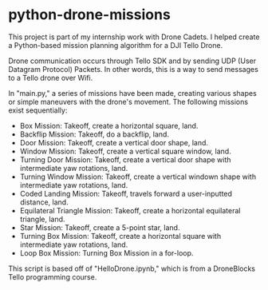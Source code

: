 ﻿# python-drone-missions

This project is part of my internship work with Drone Cadets. I helped create a Python-based mission planning algorithm for a DJI Tello Drone.

Drone communication occurs through Tello SDK and by sending UDP (User Datagram Protocol) Packets. In other words, this is a way to send messages to a Tello drone over Wifi.

In "main.py," a series of missions have been made, creating various shapes or simple maneuvers with the drone's movement. The following missions exist sequentially:
- Box Mission: Takeoff, create a horizontal square, land.
- Backflip Mission: Takeoff, do a backflip, land. 
- Door Mission: Takeoff, create a vertical door shape, land.
- Window Mission: Takeoff, create a vertical square window, land.
- Turning Door Mission: Takeoff, create a vertical door shape with intermediate yaw rotations, land.
- Turning Window Mission: Takeoff, create a vertical windown shape with intermediate yaw rotations, land.
- Coded Landing Mission: Takeoff, travels forward a user-inputted distance, land.
- Equilateral Triangle Mission: Takeoff, create a horizontal equilateral triangle, land.
- Star Mission: Takeoff, create a 5-point star, land.
- Turning Box Mission: Takeoff, create a horizontal square with intermediate yaw rotations, land.
- Loop Box Mission: Turning Box Mission in a for-loop.

This script is based off of "HelloDrone.ipynb," which is from a DroneBlocks Tello programming course.
